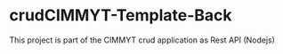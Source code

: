 # crudCIMMYT-Template-Back
This project is part of the CIMMYT crud application as Rest API (Nodejs)
